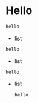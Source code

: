 # Hello

```sh
hello
```

- list
```sh
hello
```

- list
 ```sh
 hello
 ```

- list
  ```sh
  hello
  ```
